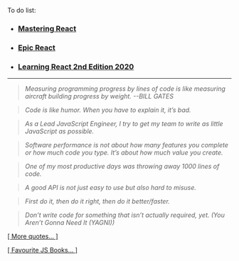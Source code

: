 
To do list:
- ### [Mastering React](https://github.com/stepanenko/mosh-react)
- ### [Epic React](https://coursehunter.net/course/epicheskiy-react)
- ### [Learning React 2nd Edition 2020](https://github.com/stepanenko/javascript-info/tree/master/Eve%20Porcello/Learning%20React%20-%20Book)

---

> _Measuring programming progress by lines of code is like measuring aircraft building progress by weight. --BILL GATES_

> _Code is like humor. When you have to explain it, it’s bad._

> _As a Lead JavaScript Engineer, I try to get my team to write as little JavaScript as possible._

> _Software performance is not about how many features you complete or how much code you type. It’s about how much value you create._

> _One of my most productive days was throwing away 1000 lines of code._

> _A good API is not just easy to use but also hard to misuse._

> _First do it, then do it right, then do it better/faster._

> _Don’t write code for something that isn’t actually required, yet. (You Aren’t Gonna Need It (YAGNI))_

[[ More quotes... ]](https://github.com/stepanenko/stepanenko/blob/master/quotes.md)

[[ Favourite JS Books... ]](https://github.com/stepanenko/javascript-info#favourite-js-books)
